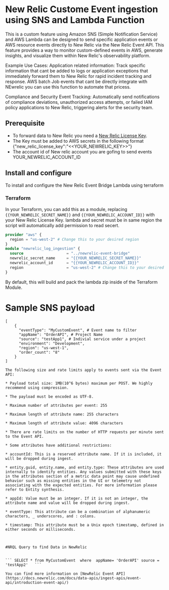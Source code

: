 # New Relic Custome Event ingestion using SNS and Lambda Function

This is a custom feature using Amazon SNS (Simple Notification Service) and AWS Lambda can be designed to send specific application events or AWS resource events directly to New Relic via the New Relic Event API. This feature provides a way to monitor custom-defined events in AWS, generate insights, and visualize them within New Relic's observability platform.

Example Use Cases:
Application related information: Track specific information that cant be added to logs  or application exceptions that immediately forward them to New Relic for rapid incident tracking and response.
AWS batch Job events that cant be directly integrate with NEwrelic you can use this function to automate that pricess. 

Compliance and Security Event Tracking: Automatically send notifications of compliance deviations, unauthorized access attempts, or failed IAM policy applications to New Relic, triggering alerts for the security team.
 

## Prerequisite

* To forward data to New Relic you need a [New Relic License Key](https://docs.newrelic.com/docs/accounts/install-new-relic/account-setup/license-key).
* The Key must be added to AWS secrets in the following format
    {"new_relic_license_key":"<<YOUR_NEWRELIC_KEY>>"}
* The account id of New relic account you are gofing to send events YOUR_NEWRELIC_ACCOUNT_ID


## Install and configure

To install and configure the New Relic Event Bridge Lambda using terraform


### Terraform

In your Terraform, you can add this as a module, replacing `{{YOUR_NEWRELIC_SECRET_NAME}}` and `{{YOUR_NEWRELIC_ACCOUNT_ID}}` with your New Relic License Key. lambda and secret must be in same region the script will automatically add permission to read secert.

```terraform
provider "aws" {
  region = "us-west-2" # Change this to your desired region
}
module "newrelic_log_ingestion" {
  source                   = "../newrelic-event-bridge"
  newrelic_secret_name     = "{{YOUR_NEWRELIC_SECRET_NAME}}"
  newrelic_account_id      = "{{YOUR_NEWRELIC_ACCOUNT_ID}}"
  region                   = "us-west-2" # Change this to your desired region
}
```

By default, this will build and pack the lambda zip inside of the Terraform Module. 

# Sample SNS payload


```
[
    {
      "eventType": "MyCustomEvent", # Event name to filter 
      "appName": "OrderAPI", # Project Name
      "source": "testApp1", # Indivial service under a project
      "environment": "Development",
      "region": "us-west-1",
      "order_count": "8" 
    } 
]

The following size and rate limits apply to events sent via the Event API:

* Payload total size: 1MB(10^6 bytes) maximum per POST. We highly recommend using compression.

* The payload must be encoded as UTF-8.

* Maximum number of attributes per event: 255

* Maximum length of attribute name: 255 characters

* Maximum length of attribute value: 4096 characters

* There are rate limits on the number of HTTP requests per minute sent to the Event API.

* Some attributes have additional restrictions:

* accountId: This is a reserved attribute name. If it is included, it will be dropped during ingest.

* entity.guid, entity.name, and entity.type: These attributes are used internally to identify entities. Any values submitted with these keys in the attributes section of a metric data point may cause undefined behavior such as missing entities in the UI or telemetry not associating with the expected entities. For more information please refer to Entity synthesis.

* appId: Value must be an integer. If it is not an integer, the attribute name and value will be dropped during ingest.

* eventType: This attribute can be a combination of alphanumeric characters, _ underscores, and : colons.

* timestamp: This attribute must be a Unix epoch timestamp, defined in either seconds or milliseconds. 



#NRQL Query to find Data in NewRelic


``` SELECT * from MyCustomEvent  where  appName= 'OrderAPI' source = 'testApp2'   ```

You can find more information on [NewRelic Event API](https://docs.newrelic.com/docs/data-apis/ingest-apis/event-api/introduction-event-api/)